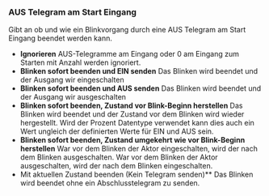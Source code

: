 ﻿### AUS Telegram am Start Eingang

Gibt an ob und wie ein Blinkvorgang durch eine AUS Telegram am Start Eingang beendet werden kann.

- **Ignorieren**
  AUS-Telegramme am Eingang oder 0 am Eingang zum Starten mit Anzahl werden ignoriert.
- **Blinken sofort beenden und EIN senden**
  Das Blinken wird beendet und der Ausgang wir eingeschalten
- **Blinken sofort beenden und AUS senden**
  Das Blinken wird beendet und der Ausgang wir ausgeschalten
- **Blinken sofort beenden, Zustand vor Blink-Beginn herstellen**
  Das Blinken wird beendet und der Zustand vor dem Blinken wird wieder hergestellt. 
  Wird der Prozent Datentype verwendet kann dies auch ein Wert ungleich der definierten Werte für EIN und AUS sein.
- **Blinken sofort beenden, Zustand umgekehrt wie vor Blink-Beginn herstellen**
  War vor dem Blinken der Aktor eingeschalten, wird der nach dem Blinken ausgeschalten.
  War vor dem Blinken der Aktor ausgeschalten, wird der nach dem Blinken eingeschalten.
- Mit aktuellen Zustand beenden (Kein Telegram senden)**
  Das Blinken wird beendet ohne ein Abschlusstelegram zu senden.
							

